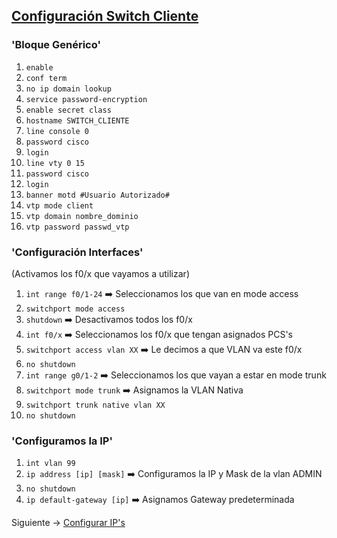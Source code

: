 ## [Configuración Switch Cliente](README.md)

### 'Bloque Genérico'

1. `enable`
2. `conf term`
3. `no ip domain lookup`
4. `service password-encryption`
5. `enable secret class`
6. `hostname SWITCH_CLIENTE`
7. `line console 0`
8. `password cisco`
9. `login`
10. `line vty 0 15`
11. `password cisco`
12. `login`
13. `banner motd #Usuario Autorizado#`
14. `vtp mode client`
15. `vtp domain nombre_dominio`
16. `vtp password passwd_vtp`

### 'Configuración Interfaces'
(Activamos los f0/x que vayamos a utilizar)

1. `int range f0/1-24` ➡️ Seleccionamos los que van en mode access
2. `switchport mode access`
3. `shutdown` ➡️ Desactivamos todos los f0/x
4. `int f0/x` ➡️ Seleccionamos los f0/x que tengan asignados PCS's 
5. `switchport access vlan XX` ➡️ Le decimos a que VLAN va este f0/x
6. `no shutdown`
7. `int range g0/1-2` ➡️ Seleccionamos los que vayan a estar en mode trunk
8. `switchport mode trunk` ➡️ Asignamos la VLAN Nativa
9. `switchport trunk native vlan XX`
10. `no shutdown`

### 'Configuramos la IP'

1. `int vlan 99`
2. `ip address [ip] [mask]` ➡️ Configuramos la IP y Mask de la vlan ADMIN
3. `no shutdown`
4. `ip default-gateway [ip]` ➡️ Asignamos Gateway predeterminada

Siguiente -> [Configurar IP's](ips.md)

